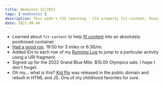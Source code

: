 ```yaml
---
title: Weeknote 32/2021
tags: ['weeknotes']
description: This week's CSS learning - CSS property fit-content. Running log updates and the 2022 Grand Blue Mile (maybe). 
date: 2021-08-04
---
```

- Learned about `fit-content` to help [fit content](https://codepen.io/chriscoyier/pen/vYmzZyo?editors=1100) into an absolutely positioned container. 
- [Had a good run](/about/running/#7246176796). 19:50 for 3 miles or 6:36/mi.
- Added IDs to each row of my [Running Log](/about/running/) to jump to a particular activity using a URI fragment. 
- Signed up for the 2022 Grand Blue Mile. $10.00 Olympics sale. I hope I don't forget. 
- Oh my... what is this? [Kid Pix](https://kidpix.app/) was released in the public domain and rebuilt in HTML and JS. One of my childhood favorites for sure. 